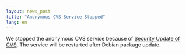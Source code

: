 ```yaml
---
layout: news_post
title: "Anonymous CVS Service Stopped"
lang: en
---
```


We stopped the anonymous CVS service because of [Security Update of
CVS][1]. The service will be restarted after Debian package update.



[1]: https://ccvs.cvshome.org/servlets/NewsItemView?newsItemID=141 
